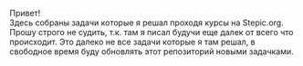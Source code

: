 Привет!  
 Здесь собраны задачи которые я решал проходя курсы на Stepic.org.
 Прошу строго не судить, т.к. там я писал будучи еще далек от всего что происходит.
 Это далеко не все задачи которые я там решал, в свободное время буду обновлять этот репозиторий новыми задачками.
